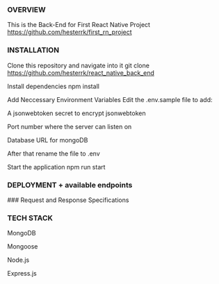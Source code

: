 ### OVERVIEW 

This is the Back-End for First React Native Project
https://github.com/hesterrk/first_rn_project


### INSTALLATION

Clone this repository and navigate into it
git clone https://github.com/hesterrk/react_native_back_end 

Install dependencies
npm install

Add Neccessary Environment Variables
Edit the .env.sample file to add:

A jsonwebtoken secret to encrypt jsonwebtoken

Port number where the server can listen on

Database URL for mongoDB

After that rename the file to .env

Start the application
npm run start



### DEPLOYMENT + available endpoints

### Request and Response Specifications



### TECH STACK

MongoDB

Mongoose

Node.js

Express.js

